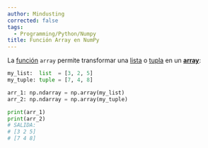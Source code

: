```yaml
---
author: Mindusting
corrected: false
tags:
  - Programming/Python/Numpy
title: Función Array en NumPy
---
```


La [función](../py_function.md) `array` permite transformar una [lista](../py_list.md) o [tupla](../collections/Collections_tuple.md) en un [**array**](../../pc/pc_array.md):

```py
my_list:  list  = [3, 2, 5]
my_tuple: tuple = [7, 4, 8]

arr_1: np.ndarray = np.array(my_list)
arr_2: np.ndarray = np.array(my_tuple)

print(arr_1)
print(arr_2)
# SALIDA:
# [3 2 5]
# [7 4 8]
```
